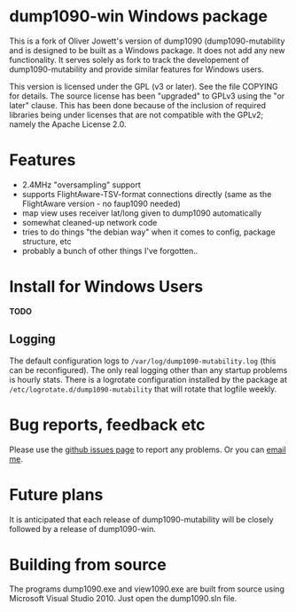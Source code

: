 # dump1090-win Windows package

This is a fork of Oliver Jowett's version of dump1090 (dump1090-mutability
and is designed to be built as a Windows package. It does not
add any new functionality. It serves solely as fork to track the developement
of dump1090-mutability and provide similar features for Windows users.

This version is licensed under the GPL (v3 or later).
See the file COPYING for details.
The source license has been "upgraded" to GPLv3 using the "or later" clause.
This has been done because of the inclusion of required libraries being under
licenses that are not compatible with the GPLv2; namely the Apache License 2.0.

# Features

* 2.4MHz "oversampling" support
* supports FlightAware-TSV-format connections directly (same as the FlightAware version - no faup1090 needed)
* map view uses receiver lat/long given to dump1090 automatically
* somewhat cleaned-up network code
* tries to do things "the debian way" when it comes to config, package structure, etc
* probably a bunch of other things I've forgotten..

# Install for Windows Users

**TODO**

## Logging

The default configuration logs to `/var/log/dump1090-mutability.log` (this can be reconfigured).
The only real logging other than any startup problems is hourly stats.
There is a logrotate configuration installed by the package at `/etc/logrotate.d/dump1090-mutability` that will rotate that logfile weekly.

# Bug reports, feedback etc

Please use the [github issues page](https://github.com/tpainter/dump1090-win/issues) to report any problems.
Or you can [email me](mailto:travispainter@gmail.com).

# Future plans

It is anticipated that each release of dump1090-mutability will be closely followed by a release of dump1090-win.

# Building from source

The programs dump1090.exe and view1090.exe are built from source using Microsoft Visual Studio 2010. Just open
the dump1090.sln file.
